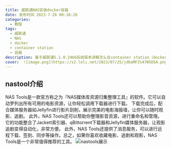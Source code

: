 ```yaml
---
title: 威联通NAS安装docker容器
date: 发布时间 2023-7-26 00:16:26
categories:
  - 教程
tags:
  - 威联通
  - NAS
  - docker
  - container station
  - 容器
description: 基于威联通5.1.0.2466系统版本讲解怎么在container station（docker）下部署安装容器。
cover:  ![image.png](https://s2.loli.net/2023/07/25/jdbaMFZs47W5E6A.png)
---
```

## nastool介绍
NAS Tools是一款官方称之为『NAS媒体库资源归集整理工具』的软件。它可以自动罗列出所有可用的电影资源，让你轻松调用下载器进行下载。
下载完成后，配合媒体服务器如Jellyfin进行影片刮削，展示完美的电影海报墙，让你可以随时观影、追剧。
此外，NAS Tools还可以帮助你整理影音资源，进行重命名和管理。它的功能整合了Jackett索引器、qBittorrent下载器和Jellyfin媒体服务器，让观影追剧变得自动化，非常方便。
此外，NAS Tools还提供了消息服务，可以进行远程下载、签到、同步等操作。总之，如果你喜欢收藏电影、追剧和观影，NAS Tools是一个非常值得推荐的工具。
![nastools展示](https://s2.loli.net/2023/07/26/BjWoHwO7aSYFR6D.png) 
